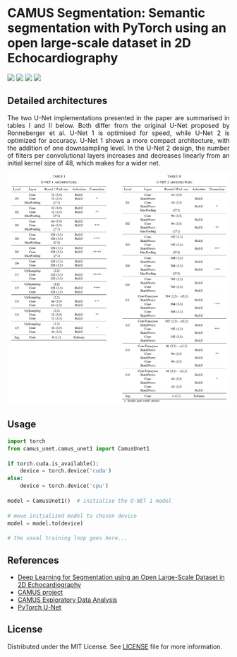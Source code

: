 # CAMUS Segmentation: Semantic segmentation with PyTorch using an open large-scale dataset in 2D Echocardiography 

<a href="https://www.python.org/"><img src="https://img.shields.io/badge/python-v3.6+-9cf.svg?logo=python&style=flat" /></a>
<a href="https://pytorch.org/"><img src="https://img.shields.io/badge/PyTorch-v1.10.1-red.svg?logo=PyTorch&style=flat" /></a>
<a href="https://releases.ubuntu.com/18.04.6/?_ga=2.264946639.1101608567.1668677170-1638439465.1665151863"><img src="https://img.shields.io/badge/Ubuntu-18.04-informational.svg?logo=Ubuntu&style=flat" /></a>
<a href="https://github.com/GKalliatakis/camus-segmentation-pytorch/blob/main/LICENSE"><img src="https://img.shields.io/badge/license-MIT-orange.svg" /></a>


## Detailed architectures
<p align="justify">
The two U-Net implementations presented in the paper are summarised in tables I and II below. 
Both differ from the original U-Net proposed by Ronneberger et al. 
U-Net 1 is optimised for speed, while U-Net 2 is optimized for accuracy. 
U-Net 1 shows a more compact architecture, with the addition of one downsampling level. 
In the U-Net 2 design, the number of filters per convolutional layers
increases and decreases linearly from an initial kernel size of 48, which makes for a wider net.
</p>

<p align="center">
  <img width="892" src="figures/detailed_architectures.png" alt="detailed_architectures">
</p>


## Usage
    
```python
import torch
from camus_unet.camus_unet1 import CamusUnet1

if torch.cuda.is_available():
    device = torch.device('cuda')
else:
    device = torch.device('cpu')

model = CamusUnet1()  # initialise the U-NET 1 model

# move initialised model to chosen device
model = model.to(device)

# the usual training loop goes here...
```

## References
- [Deep Learning for Segmentation using an Open  Large-Scale Dataset in 2D Echocardiography](https://arxiv.org/pdf/1908.06948.pdf)
- [CAMUS project](https://www.creatis.insa-lyon.fr/Challenge/camus/)
- [CAMUS Exploratory Data Analysis](https://www.kaggle.com/code/sontungtran/camus-eda/notebook)
- [PyTorch U-Net](https://github.com/milesial/Pytorch-UNet)


## License
Distributed under the MIT License. See [LICENSE](https://github.com/GKalliatakis/camus-segmentation-pytorch/blob/main/LICENSE) file for more information.
